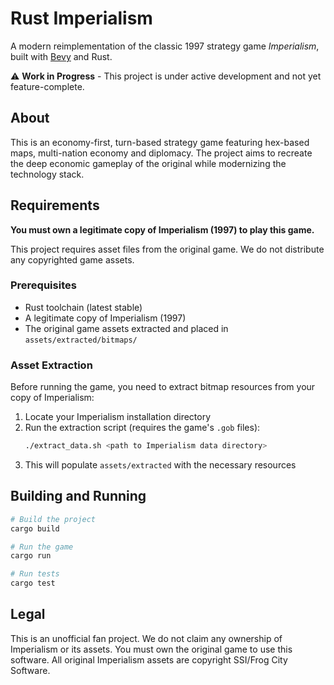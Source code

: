 # Rust Imperialism

A modern reimplementation of the classic 1997 strategy game *Imperialism*, built with [Bevy](https://bevy.org/) and Rust.

⚠️ **Work in Progress** - This project is under active development and not yet feature-complete.

## About

This is an economy-first, turn-based strategy game featuring hex-based maps, multi-nation economy and diplomacy. The project aims to recreate the deep economic gameplay of the original while modernizing the technology stack.

## Requirements

**You must own a legitimate copy of Imperialism (1997) to play this game.**

This project requires asset files from the original game. We do not distribute any copyrighted game assets.

### Prerequisites

- Rust toolchain (latest stable)
- A legitimate copy of Imperialism (1997)
- The original game assets extracted and placed in `assets/extracted/bitmaps/`

### Asset Extraction

Before running the game, you need to extract bitmap resources from your copy of Imperialism:

1. Locate your Imperialism installation directory
2. Run the extraction script (requires the game's `.gob` files):
   ```bash
   ./extract_data.sh <path to Imperialism data directory>
   ```
3. This will populate `assets/extracted` with the necessary resources

## Building and Running

```bash
# Build the project
cargo build

# Run the game
cargo run

# Run tests
cargo test
```

## Legal

This is an unofficial fan project. We do not claim any ownership of Imperialism or its assets. 
You must own the original game to use this software.
All original Imperialism assets are copyright SSI/Frog City Software.
